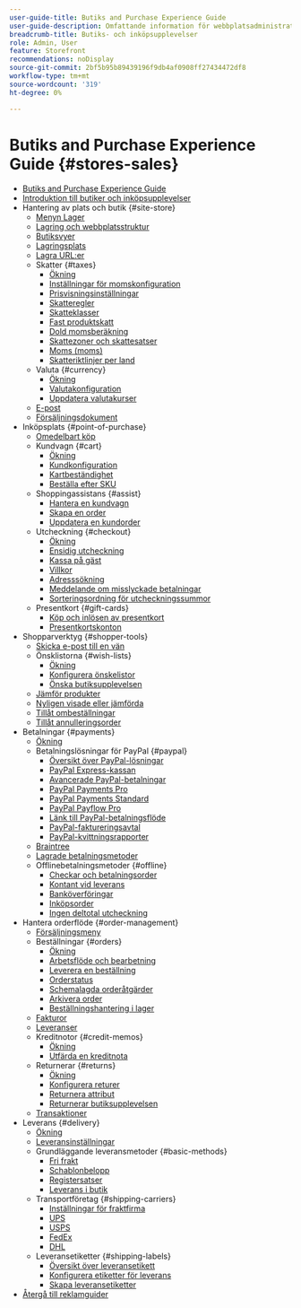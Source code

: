 ```yaml
---
user-guide-title: Butiks and Purchase Experience Guide
user-guide-description: Omfattande information för webbplatsadministratörer, kundtjänstpersonal och säljchefer som arbetar i Adobe Commerce och Magento Open Source.
breadcrumb-title: Butiks- och inköpsupplevelser
role: Admin, User
feature: Storefront
recommendations: noDisplay
source-git-commit: 2bf5b95b89439196f9db4af0908ff27434472df8
workflow-type: tm+mt
source-wordcount: '319'
ht-degree: 0%

---
```



# Butiks and Purchase Experience Guide {#stores-sales}

+ [Butiks and Purchase Experience Guide](guide-overview.md)
+ [Introduktion till butiker och inköpsupplevelser](introduction.md)
+ Hantering av plats och butik {#site-store}
   + [Menyn Lager](stores-menu.md)
   + [Lagring och webbplatsstruktur](stores.md)
   + [Butiksvyer](store-views.md)
   + [Lagringsplats](store-localize.md)
   + [Lagra URL:er](store-urls.md)
   + Skatter {#taxes}
      + [Ökning](taxes.md)
      + [Inställningar för momskonfiguration](tax-settings-general.md)
      + [Prisvisningsinställningar](display-settings.md)
      + [Skatteregler](tax-rules.md)
      + [Skatteklasser](tax-class.md)
      + [Fast produktskatt](fixed-product-tax.md)
      + [Dold momsberäkning](hidden-tax-calculation.md)
      + [Skattezoner och skattesatser](tax-zones-rates.md)
      + [Moms (moms)](vat.md)
      + [Skatteriktlinjer per land](international-tax-guidelines.md)
   + Valuta {#currency}
      + [Ökning](currency.md)
      + [Valutakonfiguration](currency-configuration.md)
      + [Uppdatera valutakurser](currency-update.md)
   + [E-post](sales-email.md)
   + [Försäljningsdokument](sales-documents.md)
+ Inköpsplats {#point-of-purchase}
   + [Omedelbart köp](checkout-instant-purchase.md)
   + Kundvagn {#cart}
      + [Ökning](cart.md)
      + [Kundkonfiguration](cart-configuration.md)
      + [Kartbeständighet](cart-persistent.md)
      + [Beställa efter SKU](order-by-sku.md)
   + Shoppingassistans {#assist}
      + [Hantera en kundvagn](shopping-assisted-cart-manage.md)
      + [Skapa en order](customer-account-create-order.md)
      + [Uppdatera en kundorder](order-update.md)
   + Utcheckning {#checkout}
      + [Ökning](checkout-process.md)
      + [Ensidig utcheckning](checkout-one-page.md)
      + [Kassa på gäst](checkout-guest.md)
      + [Villkor](terms-and-conditions.md)
      + [Adresssökning](checkout-address-search.md)
      + [Meddelande om misslyckade betalningar](checkout-payment-failed-emails.md)
      + [Sorteringsordning för utcheckningssummor](checkout-totals-sort-order.md)
   + Presentkort {#gift-cards}
      + [Köp och inlösen av presentkort](product-gift-card-workflow.md)
      + [Presentkortskonton](product-gift-card-accounts.md)
+ Shopparverktyg {#shopper-tools}
   + [Skicka e-post till en vän](email-a-friend.md)
   + Önsklistorna {#wish-lists}
      + [Ökning](wishlists.md)
      + [Konfigurera önskelistor](wishlist-configuration.md)
      + [Önska butiksupplevelsen](wishlist-storefront.md)
   + [Jämför produkter](product-compare.md)
   + [Nyligen visade eller jämförda](products-viewed-compared.md)
   + [Tillåt ombeställningar](reorders-allow.md)
   + [Tillåt annulleringsorder](cancel-allow.md)
+ Betalningar {#payments}
   + [Ökning](payments.md)
   + Betalningslösningar för PayPal {#paypal}
      + [Översikt över PayPal-lösningar](paypal.md)
      + [PayPal Express-kassan](paypal-express-checkout.md)
      + [Avancerade PayPal-betalningar](paypal-payments-advanced.md)
      + [PayPal Payments Pro](paypal-payments-pro.md)
      + [PayPal Payments Standard](paypal-payments-standard.md)
      + [PayPal Payflow Pro](paypal-payflow-pro.md)
      + [Länk till PayPal-betalningsflöde](paypal-payflow-link.md)
      + [PayPal-faktureringsavtal](paypal-billing-agreements.md)
      + [PayPal-kvittningsrapporter](paypal-settlement-reports.md)
   + [Braintree](braintree.md)
   + [Lagrade betalningsmetoder](stored-payment-methods.md)
   + Offlinebetalningsmetoder {#offline}
      + [Checkar och betalningsorder](check-money-order.md)
      + [Kontant vid leverans](cash-on-delivery.md)
      + [Banköverföringar](bank-transfer.md)
      + [Inköpsorder](purchase-order.md)
      + [Ingen deltotal utcheckning](zero-subtotal-checkout.md)
+ Hantera orderflöde {#order-management}
   + [Försäljningsmeny](sales-menu.md)
   + Beställningar {#orders}
      + [Ökning](orders.md)
      + [Arbetsflöde och bearbetning](order-processing.md)
      + [Leverera en beställning](order-ship.md)
      + [Orderstatus](order-status.md)
      + [Schemalagda orderåtgärder](order-scheduled-operations.md)
      + [Arkivera order](order-archive.md)
      + [Beställningshantering i lager](orders-storefront.md)
   + [Fakturor](invoices.md)
   + [Leveranser](shipments.md)
   + Kreditnotor {#credit-memos}
      + [Ökning](credit-memos.md)
      + [Utfärda en kreditnota](credit-memo-create.md)
   + Returnerar {#returns}
      + [Ökning](returns.md)
      + [Konfigurera returer](rma-configure.md)
      + [Returnera attribut](attributes-returns.md)
      + [Returnerar butiksupplevelsen](rma-customer-experience.md)
   + [Transaktioner](transactions.md)
+ Leverans {#delivery}
   + [Ökning](delivery.md)
   + [Leveransinställningar](shipping-settings.md)
   + Grundläggande leveransmetoder {#basic-methods}
      + [Fri frakt](shipping-free.md)
      + [Schablonbelopp](shipping-flat-rate.md)
      + [Registersatser](shipping-table-rate.md)
      + [Leverans i butik](shipping-in-store-delivery.md)
   + Transportföretag {#shipping-carriers}
      + [Inställningar för fraktfirma](carriers.md)
      + [UPS](ups.md)
      + [USPS](usps.md)
      + [FedEx](fedex.md)
      + [DHL](dhl.md)
   + Leveransetiketter {#shipping-labels}
      + [Översikt över leveransetikett](shipping-labels.md)
      + [Konfigurera etiketter för leverans](shipping-label-configure.md)
      + [Skapa leveransetiketter](shipping-label-create.md)
+ [Återgå till reklamguider](https://experienceleague.adobe.com/en/docs/commerce-admin/user-guides/home)

